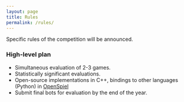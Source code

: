 ```yaml
---
layout: page
title: Rules
permalink: /rules/
---
```


Specific rules of the competition will be announced.

### High-level plan

- Simultaneous evaluation of 2-3 games.
- Statistically significant evaluations.
- Open-source implementations in C++, bindings to other languages (Python) in [OpenSpiel](https://github.com/deepmind/open_spiel)
- Submit final bots for evaluation by the end of the year.
